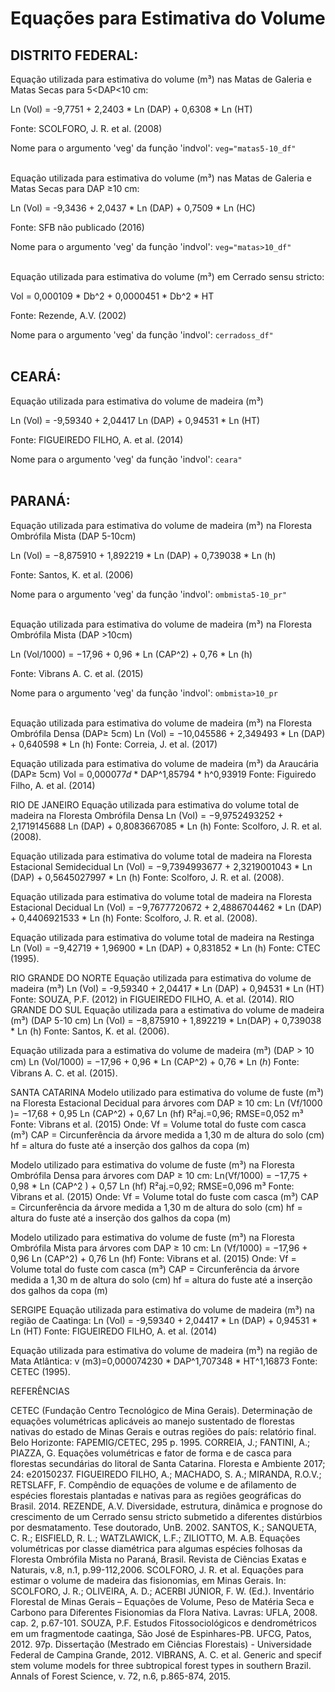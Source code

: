 # Equações para Estimativa do Volume

## DISTRITO FEDERAL:

Equação utilizada para estimativa do volume (m³) nas Matas de Galeria e Matas Secas para 5<DAP<10 cm:

Ln (Vol) = -9,7751 + 2,2403 * Ln (DAP) + 0,6308 * Ln (HT)

Fonte: SCOLFORO, J. R. et al. (2008)

Nome para o argumento 'veg' da função 'indvol': `veg="matas5-10_df"` <br /><br />


Equação utilizada para estimativa do volume (m³) nas Matas de Galeria e Matas Secas para DAP ≥10 cm:

Ln (Vol) = -9,3436 + 2,0437 * Ln (DAP) + 0,7509 * Ln (HC)

Fonte: SFB não publicado (2016)

Nome para o argumento 'veg' da função 'indvol': `veg="matas>10_df"` <br /><br />


Equação utilizada para estimativa do volume (m³) em Cerrado sensu stricto:

Vol = 0,000109 * Db^2 + 0,0000451 * Db^2 * HT

Fonte: Rezende, A.V. (2002)

Nome para o argumento 'veg' da função 'indvol': `cerradoss_df"` <br /><br />


## CEARÁ:

Equação utilizada para estimativa do volume de madeira (m³)

Ln (Vol) = -9,59340 + 2,04417 Ln (DAP) + 0,94531 * Ln (HT)

Fonte: FIGUEIREDO FILHO, A. et al. (2014)

Nome para o argumento 'veg' da função 'indvol': `ceara"` <br /><br />


## PARANÁ:

Equação utilizada para estimativa do volume de madeira (m³) na Floresta Ombrófila Mista (DAP 5-10cm)

Ln (Vol) = −8,875910 + 1,892219 * Ln (DAP) + 0,739038 * Ln (h)

Fonte: Santos, K. et al. (2006)

Nome para o argumento 'veg' da função 'indvol': `ombmista5-10_pr"` <br /><br />


Equação utilizada para estimativa do volume de madeira (m³) na Floresta Ombrófila Mista (DAP >10cm)

Ln (Vol/1000) = −17,96 + 0,96 * Ln (CAP^2) + 0,76 * Ln (h)

Fonte: Vibrans A. C. et al. (2015)

Nome para o argumento 'veg' da função 'indvol': `ombmista>10_pr` <br /><br />


Equação utilizada para estimativa do volume de madeira (m³) na Floresta Ombrófila Densa (DAP≥ 5cm)
Ln (Vol) = −10,045586 + 2,349493 * Ln (DAP) + 0,640598 * Ln (h)
Fonte: Correia, J. et al. (2017)

Equação utilizada para estimativa do volume de madeira (m³) da Araucária (DAP≥ 5cm)
Vol = 0,000077𝑑 * DAP^1,85794 * h^0,93919
Fonte: Figuiredo Filho, A. et al. (2014) 

RIO DE JANEIRO
Equação utilizada para estimativa do volume total de madeira na Floresta Ombrófila Densa
Ln (Vol) = −9,9752493252 + 2,1719145688 Ln (DAP) + 0,8083667085 * Ln (h)
Fonte: Scolforo, J. R. et al. (2008).

Equação utilizada para estimativa do volume total de madeira na Floresta Estacional Semidecidual
Ln (Vol) = −9,7394993677 + 2,3219001043 * Ln (DAP) + 0,5645027997 * Ln (h)
Fonte: Scolforo, J. R. et al. (2008).

Equação utilizada para estimativa do volume total de madeira na Floresta Estacional Decidual
Ln (Vol) = −9,7677720672 + 2,4886704462 * Ln (DAP) + 0,4406921533 * Ln (h)
Fonte: Scolforo, J. R. et al. (2008).

Equação utilizada para estimativa do volume total de madeira na Restinga
Ln (Vol) = −9,42719 + 1,96900 * Ln (DAP) + 0,831852 * Ln (h)
Fonte: CTEC (1995).

RIO GRANDE DO NORTE
Equação utilizada para estimativa do volume de madeira (m³)
Ln (Vol) = -9,59340 + 2,04417 * Ln (DAP) + 0,94531 * Ln (HT)
Fonte: SOUZA, P.F. (2012) in FIGUEIREDO FILHO, A. et al. (2014).
RIO GRANDE DO SUL
Equação utilizada para a estimativa do volume de madeira (m³) (DAP 5-10 cm)
Ln (Vol) = −8,875910 + 1,892219 * Ln(DAP) + 0,739038 * Ln (h)
Fonte: Santos, K. et al. (2006).

Equação utilizada para a estimativa do volume de madeira (m³) (DAP > 10 cm)
Ln (Vol/1000) = −17,96 + 0,96 * Ln (CAP^2) + 0,76 * Ln (ℎ)
Fonte: Vibrans A. C. et al. (2015).

SANTA CATARINA
Modelo utilizado para estimativa do volume de fuste (m³) na Floresta Estacional Decidual para árvores com DAP ≥ 10 cm:
Ln (Vf/1000 )= −17,68 + 0,95 Ln (CAP^2) + 0,67 Ln (hf)
R²aj.=0,96; RMSE=0,052 m³
Fonte: Vibrans et al. (2015)
Onde:
Vf = Volume total do fuste com casca (m³)
CAP = Circunferência da árvore medida a 1,30 m de altura do solo (cm)
hf = altura do fuste até a inserção dos galhos da copa (m)

Modelo utilizado para estimativa do volume de fuste (m³) na Floresta Ombrófila Densa
para árvores com DAP ≥ 10 cm:
Ln(Vf/1000) = −17,75 + 0,98 * Ln (CAP^2 ) + 0,57 Ln (hf)
R²aj.=0,92; RMSE=0,096 m³
Fonte: Vibrans et al. (2015)
Onde:
Vf = Volume total do fuste com casca (m³)
CAP = Circunferência da árvore medida a 1,30 m de altura do solo (cm)
hf = altura do fuste até a inserção dos galhos da copa (m)

Modelo utilizado para estimativa do volume de fuste (m³) na Floresta Ombrófila Mista
para árvores com DAP ≥ 10 cm:
Ln (Vf/1000) = −17,96 + 0,96 Ln (CAP^2) + 0,76 Ln (hf)
Fonte: Vibrans et al. (2015)
Onde:
Vf = Volume total do fuste com casca (m³)
CAP = Circunferência da árvore medida a 1,30 m de altura do solo (cm)
hf = altura do fuste até a inserção dos galhos da copa (m)

SERGIPE
Equação utilizada para estimativa do volume de madeira (m³) na região de Caatinga:
Ln (Vol) = -9,59340 + 2,04417 * Ln (DAP) + 0,94531 * Ln (HT)
Fonte: FIGUEIREDO FILHO, A. et al. (2014)

Equação utilizada para estimativa do volume de madeira (m³) na região de Mata
Atlântica:
v (m3)=0,000074230 * DAP^1,707348 * HT^1,16873
Fonte: CETEC (1995).

REFERÊNCIAS

CETEC (Fundação Centro Tecnológico de Mina Gerais). Determinação de equações volumétricas aplicáveis ao manejo sustentado de florestas nativas do estado de Minas Gerais e outras regiões do país: relatório final. Belo Horizonte: FAPEMIG/CETEC, 295 p. 1995.
CORREIA, J.; FANTINI, A.; PIAZZA, G. Equações volumétricas e fator de forma e de casca para florestas secundárias do litoral de Santa Catarina. Floresta e Ambiente 2017; 24: e20150237.
FIGUEIREDO FILHO, A.; MACHADO, S. A.; MIRANDA, R.O.V.; RETSLAFF, F. Compêndio de equações de volume e de afilamento de espécies florestais plantadas e nativas para as regiões geográficas do Brasil. 2014.
REZENDE, A.V. Diversidade, estrutura, dinâmica e prognose do crescimento de um Cerrado sensu stricto submetido a diferentes distúrbios por desmatamento. Tese doutorado, UnB. 2002.
SANTOS, K.; SANQUETA, C. R.; EISFIELD, R. L.; WATZLAWICK, L.F.; ZILIOTTO, M. A.B. Equações volumétricas por classe diamétrica para algumas espécies folhosas da Floresta Ombrófila Mista no Paraná, Brasil. Revista de Ciências Exatas e Naturais, v.8, n.1, p.99-112,2006.
SCOLFORO, J. R. et al. Equações para estimar o volume de madeira das fisionomias, em Minas Gerais. In: SCOLFORO, J. R.; OLIVEIRA, A. D.; ACERBI JÚNIOR, F. W. (Ed.). Inventário Florestal de Minas Gerais – Equações de Volume, Peso de Matéria Seca e Carbono para Diferentes Fisionomias da Flora Nativa. Lavras: UFLA, 2008. cap. 2, p.67-101.
SOUZA, P.F. Estudos Fitossociológicos e dendrométricos em um fragmentode caatinga, São José de Espinhares-PB. UFCG, Patos, 2012. 97p. Dissertação (Mestrado em Ciências Florestais) - Universidade Federal de Campina Grande, 2012.
VIBRANS, A. C. et al. Generic and specif stem volume models for three subtropical forest types in southern Brazil. Annals of Forest Science, v. 72, n.6, p.865-874, 2015.

